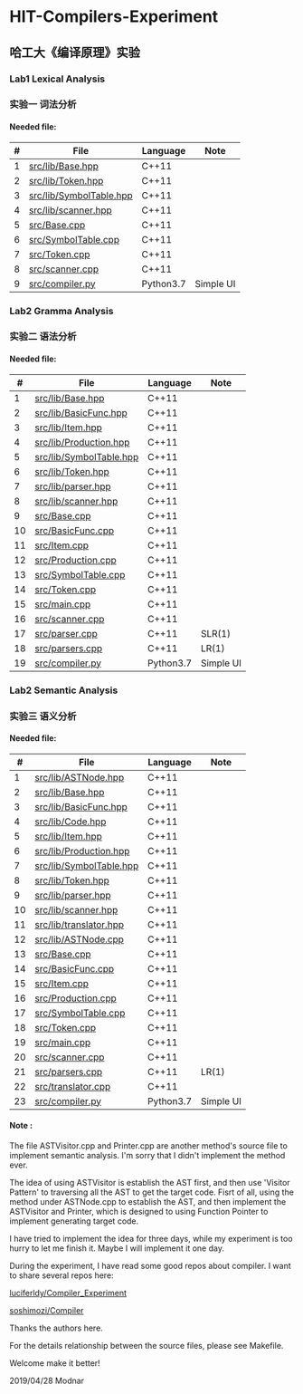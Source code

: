 # HIT-Compilers-Experiment

## 哈工大《编译原理》实验

### Lab1 Lexical Analysis
### 实验一 词法分析

#### Needed file:

| # | File | Language | Note |
| - | ---- | -------- | ---- |
| 1 | [src/lib/Base.hpp](./src/lib/Base.hpp) | C++11 | |
| 2 | [src/lib/Token.hpp](./src/lib/Token.hpp) | C++11 | |
| 3 | [src/lib/SymbolTable.hpp](./src/lib/SymbolTable.hpp) | C++11 | |
| 4 | [src/lib/scanner.hpp](./src/lib/scanner.hpp) | C++11 | |
| 5 | [src/Base.cpp](./src/Base.cpp) | C++11 | |
| 6 | [src/SymbolTable.cpp](./src/SymbolTable.cpp) | C++11 | |
| 7 | [src/Token.cpp](./src/Token.cpp) | C++11 | |
| 8 | [src/scanner.cpp](./src/scanner.cpp) | C++11 | |
| 9 | [src/compiler.py](./src/compiler.py) | Python3.7 | Simple UI |

### Lab2 Gramma Analysis
### 实验二 语法分析

#### Needed file:

|  # | File | Language | Note |
| -- | ---- | -------- | ---- |
|  1 | [src/lib/Base.hpp](./src/lib/Base.hpp) | C++11 | |
|  2 | [src/lib/BasicFunc.hpp](./src/lib/BasicFunc.hpp) | C++11 | |
|  3 | [src/lib/Item.hpp](./src/lib/Item.hpp) | C++11 | |
|  4 | [src/lib/Production.hpp](./src/lib/Production.hpp) | C++11 | |
|  5 | [src/lib/SymbolTable.hpp](./src/lib/SymbolTable.hpp) | C++11 | |
|  6 | [src/lib/Token.hpp](./src/lib/Token.hpp) | C++11 | |
|  7 | [src/lib/parser.hpp](./src/lib/parser.hpp) | C++11 | |
|  8 | [src/lib/scanner.hpp](./src/lib/scanner.hpp) | C++11 | |
|  9 | [src/Base.cpp](./src/Base.cpp) | C++11 | |
| 10 | [src/BasicFunc.cpp](./src/BasicFunc.cpp) | C++11 | |
| 11 | [src/Item.cpp](./src/Item.cpp) | C++11 | |
| 12 | [src/Production.cpp](./src/Production.cpp) | C++11 | |
| 13 | [src/SymbolTable.cpp](./src/SymbolTable.cpp) | C++11 | |
| 14 | [src/Token.cpp](./src/Token.cpp) | C++11 | |
| 15 | [src/main.cpp](./src/main.cpp) | C++11 | |
| 16 | [src/scanner.cpp](./src/scanner.cpp) | C++11 | |
| 17 | [src/parser.cpp](./src/parser.cpp) | C++11 | SLR(1) |
| 18 | [src/parsers.cpp](./src/parsers.cpp) | C++11 | LR(1) |
| 19 | [src/compiler.py](./src/compiler.py) | Python3.7 | Simple UI |

### Lab2 Semantic Analysis
### 实验三 语义分析

#### Needed file:

|  # | File | Language | Note |
| -- | ---- | -------- | ---- |
|  1 | [src/lib/ASTNode.hpp](./src/lib/ASTNode.hpp) | C++11 | |
|  2 | [src/lib/Base.hpp](./src/lib/Base.hpp) | C++11 | |
|  3 | [src/lib/BasicFunc.hpp](./src/lib/BasicFunc.hpp) | C++11 | |
|  4 | [src/lib/Code.hpp](./src/lib/Code.hpp) | C++11 | |
|  5 | [src/lib/Item.hpp](./src/lib/Item.hpp) | C++11 | |
|  6 | [src/lib/Production.hpp](./src/lib/Production.hpp) | C++11 | |
|  7 | [src/lib/SymbolTable.hpp](./src/lib/SymbolTable.hpp) | C++11 | |
|  8 | [src/lib/Token.hpp](./src/lib/Token.hpp) | C++11 | |
|  9 | [src/lib/parser.hpp](./src/lib/parser.hpp) | C++11 | |
| 10 | [src/lib/scanner.hpp](./src/lib/scanner.hpp) | C++11 | |
| 11 | [src/lib/translator.hpp](./src/lib/translator.hpp) | C++11 | |
| 12 | [src/lib/ASTNode.cpp](./src/lib/ASTNode.cpp) | C++11 | |
| 13 | [src/Base.cpp](./src/Base.cpp) | C++11 | |
| 14 | [src/BasicFunc.cpp](./src/BasicFunc.cpp) | C++11 | |
| 15 | [src/Item.cpp](./src/Item.cpp) | C++11 | |
| 16 | [src/Production.cpp](./src/Production.cpp) | C++11 | |
| 17 | [src/SymbolTable.cpp](./src/SymbolTable.cpp) | C++11 | |
| 18 | [src/Token.cpp](./src/Token.cpp) | C++11 | |
| 19 | [src/main.cpp](./src/main.cpp) | C++11 | |
| 20 | [src/scanner.cpp](./src/scanner.cpp) | C++11 | |
| 21 | [src/parsers.cpp](./src/parsers.cpp) | C++11 | LR(1) |
| 22 | [src/translator.cpp](./src/translator.cpp) | C++11 | |
| 23 | [src/compiler.py](./src/compiler.py) | Python3.7 | Simple UI |

#### Note :

The file ASTVisitor.cpp and Printer.cpp are another method's source file to implement 
semantic analysis. I'm sorry that I didn't implement the method ever. 

The idea of using ASTVisitor is establish the AST first, and then use 'Visitor Pattern'
to traversing all the AST to get the target code. Fisrt of all, using the method under 
ASTNode.cpp to establish the AST, and then implement the ASTVisitor and Printer, which 
is designed to using Function Pointer to implement generating target code.

I have tried to implement the idea for three days, while my experiment is too hurry to
let me finish it. Maybe I will implement it one day.

During the experiment, I have read some good repos about compiler. I want to share 
several repos here:

[luciferldy/Compiler\_Experiment](https://github.com/luciferldy/Compiler_Experiment)

[soshimozi/Compiler](https://github.com/soshimozi/Compiler)

Thanks the authors here.

For the details relationship between the source files, please see Makefile.

Welcome make it better!

2019/04/28 Modnar
